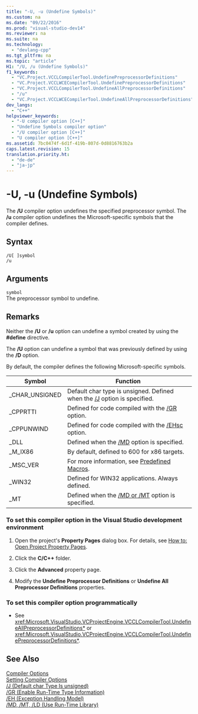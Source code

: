 ```yaml
---
title: "-U, -u (Undefine Symbols)"
ms.custom: na
ms.date: "09/22/2016"
ms.prod: "visual-studio-dev14"
ms.reviewer: na
ms.suite: na
ms.technology: 
  - "devlang-cpp"
ms.tgt_pltfrm: na
ms.topic: "article"
H1: "/U, /u (Undefine Symbols)"
f1_keywords: 
  - "VC.Project.VCCLCompilerTool.UndefinePreprocessorDefinitions"
  - "VC.Project.VCCLWCECompilerTool.UndefinePreprocessorDefinitions"
  - "VC.Project.VCCLCompilerTool.UndefineAllPreprocessorDefinitions"
  - "/u"
  - "VC.Project.VCCLWCECompilerTool.UndefineAllPreprocessorDefinitions"
dev_langs: 
  - "C++"
helpviewer_keywords: 
  - "-U compiler option [C++]"
  - "Undefine Symbols compiler option"
  - "/U compiler option [C++]"
  - "U compiler option [C++]"
ms.assetid: 7bc0474f-6d1f-419b-807d-0d8816763b2a
caps.latest.revision: 15
translation.priority.ht: 
  - "de-de"
  - "ja-jp"
---
```

# -U, -u (Undefine Symbols)
The **/U** compiler option undefines the specified preprocessor symbol. The **/u** compiler option undefines the Microsoft-specific symbols that the compiler defines.  
  
## Syntax  
  
```  
/U[ ]symbol  
/u  
```  
  
## Arguments  
 `symbol`  
 The preprocessor symbol to undefine.  
  
## Remarks  
 Neither the **/U** or **/u** option can undefine a symbol created by using the **#define** directive.  
  
 The **/U** option can undefine a symbol that was previously defined by using the **/D** option.  
  
 By default, the compiler defines the following Microsoft-specific symbols.  
  
|Symbol|Function|  
|------------|--------------|  
|_CHAR_UNSIGNED|Default char type is unsigned. Defined when the [/J](../vs140/-j--default-char-type-is-unsigned-.md) option is specified.|  
|_CPPRTTI|Defined for code compiled with the [/GR](../vs140/-gr--enable-run-time-type-information-.md) option.|  
|_CPPUNWIND|Defined for code compiled with the [/EHsc](../vs140/-eh--exception-handling-model-.md) option.|  
|_DLL|Defined when the [/MD](../vs140/-md---mt---ld--use-run-time-library-.md) option is specified.|  
|_M_IX86|By default, defined to 600 for x86 targets.|  
|_MSC_VER|For more information, see [Predefined Macros](../vs140/predefined-macros.md).|  
|_WIN32|Defined for WIN32 applications. Always defined.|  
|_MT|Defined when the [/MD or /MT](../vs140/-md---mt---ld--use-run-time-library-.md) option is specified.|  
  
### To set this compiler option in the Visual Studio development environment  
  
1.  Open the project's **Property Pages** dialog box. For details, see [How to: Open Project Property Pages](../vs140/how-to--open-project-property-pages.md).  
  
2.  Click the **C/C++** folder.  
  
3.  Click the **Advanced** property page.  
  
4.  Modify the **Undefine Preprocessor Definitions** or **Undefine All Preprocessor Definitions** properties.  
  
### To set this compiler option programmatically  
  
-   See <xref:Microsoft.VisualStudio.VCProjectEngine.VCCLCompilerTool.UndefineAllPreprocessorDefinitions*> or <xref:Microsoft.VisualStudio.VCProjectEngine.VCCLCompilerTool.UndefinePreprocessorDefinitions*>.  
  
## See Also  
 [Compiler Options](../vs140/compiler-options.md)   
 [Setting Compiler Options](../vs140/setting-compiler-options.md)   
 [/J (Default char Type Is unsigned)](../vs140/-j--default-char-type-is-unsigned-.md)   
 [/GR (Enable Run-Time Type Information)](../vs140/-gr--enable-run-time-type-information-.md)   
 [/EH (Exception Handling Model)](../vs140/-eh--exception-handling-model-.md)   
 [/MD, /MT, /LD (Use Run-Time Library)](../vs140/-md---mt---ld--use-run-time-library-.md)